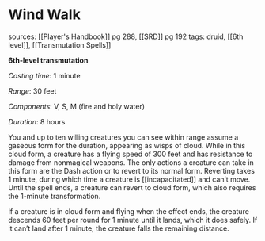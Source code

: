 # Wind Walk
sources: [[Player's Handbook]] pg 288, [[SRD]] pg 192
tags: druid, [[6th level]], [[Transmutation Spells]]

**6th-level transmutation**

*Casting time*: 1 minute

*Range*: 30 feet

*Components*: V, S, M (fire and holy water)

*Duration*: 8 hours

You and up to ten willing creatures you can see within range assume a gaseous form for the duration, appearing as wisps of cloud. While in this cloud form, a creature has a flying speed of 300 feet and has resistance to damage from nonmagical weapons. The only actions a creature can take in this form are the Dash action or to revert to its normal form. Reverting takes 1 minute, during which time a creature is [[incapacitated]] and can’t move. Until the spell ends, a creature can revert to cloud form, which also requires the 1-minute transformation. 

If a creature is in cloud form and flying when the effect ends, the creature descends 60 feet per round for 1 minute until it lands, which it does safely. If it can’t land after 1 minute, the creature falls the remaining distance.
